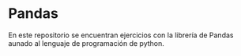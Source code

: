 # Pandas
En este repositorio se encuentran ejercicios con la librería de Pandas aunado al lenguaje de programación de python.
